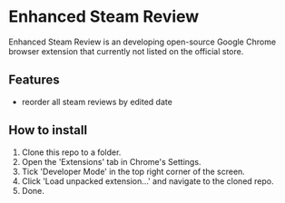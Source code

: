 Enhanced Steam Review
==============
Enhanced Steam Review is an developing open-source Google Chrome browser extension that currently not listed on the official store.

Features
------------
* reorder all steam reviews by edited date

How to install
------------
1. Clone this repo to a folder. 
2. Open the 'Extensions' tab in Chrome's Settings.
3. Tick 'Developer Mode' in the top right corner of the screen.
4. Click 'Load unpacked extension...' and navigate to the cloned repo.
5. Done.